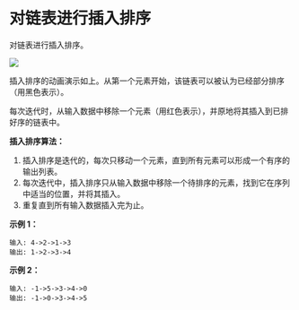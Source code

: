 # 对链表进行插入排序


对链表进行插入排序。

![](https://upload.wikimedia.org/wikipedia/commons/0/0f/Insertion-sort-example-300px.gif)

插入排序的动画演示如上。从第一个元素开始，该链表可以被认为已经部分排序（用黑色表示）。

每次迭代时，从输入数据中移除一个元素（用红色表示），并原地将其插入到已排好序的链表中。


**插入排序算法：**

1. 插入排序是迭代的，每次只移动一个元素，直到所有元素可以形成一个有序的输出列表。
1. 每次迭代中，插入排序只从输入数据中移除一个待排序的元素，找到它在序列中适当的位置，并将其插入。
1. 重复直到所有输入数据插入完为止。
 

**示例 1：**

    输入: 4->2->1->3
    输出: 1->2->3->4

**示例 2：**

    输入: -1->5->3->4->0
    输出: -1->0->3->4->5